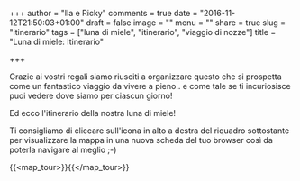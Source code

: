 +++
author = "Ila e Ricky"
comments = true
date = "2016-11-12T21:50:03+01:00"
draft = false
image = ""
menu = ""
share = true
slug = "itinerario"
tags = ["luna di miele", "itinerario", "viaggio di nozze"]
title = "Luna di miele: Itinerario"

+++

Grazie ai vostri regali siamo riusciti a organizzare questo che si prospetta come un fantastico viaggio da vivere a pieno.. e come tale se ti incuriosisce puoi vedere dove siamo per ciascun giorno!

Ed ecco l'itinerario della nostra luna di miele! 

Ti consigliamo di cliccare sull'icona in alto a destra del riquadro sottostante per visualizzare la mappa in una nuova scheda del tuo browser così da poterla navigare al meglio ;-)

{{<map_tour>}}{{</map_tour>}}

